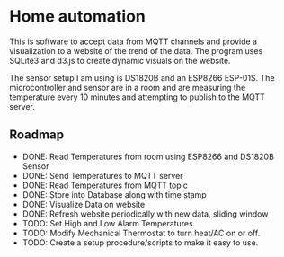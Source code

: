 # Home automation
This is software to accept data from MQTT channels and provide a visualization
to a website of the trend of the data. The program uses SQLite3 and d3.js to
create dynamic visuals on the website.

The sensor setup I am using is DS1820B and an ESP8266 ESP-01S. The
microcontroller and sensor are in a room and are measuring the temperature every
10 minutes and attempting to publish to the MQTT server.

## Roadmap
+ DONE: Read Temperatures from room using ESP8266 and DS1820B Sensor
+ DONE: Send Temperatures to MQTT server
+ DONE: Read Temperatures from MQTT topic
+ DONE: Store into Database along with time stamp
+ DONE: Visualize Data on website
+ DONE: Refresh website periodically with new data, sliding window
+ TODO: Set High and Low Alarm Temperatures
+ TODO: Modify Mechanical Thermostat to turn heat/AC on or off.
+ TODO: Create a setup procedure/scripts to make it easy to use.
